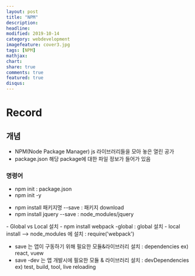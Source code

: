 ```yaml
---
layout: post
title: "NPM"
description: 
headline: 
modified: 2019-10-14
category: webdevelopment
imagefeature: cover3.jpg
tags: [NPM]
mathjax: 
chart: 
share: true
comments: true
featured: true
disqus:
---
```


# Record
## 개념
- NPM(Node Package Manager) js  라이브러리들을 모아 놓은 열린 공가
- package.json 해당 package에 대한 파일 정보가 들어가 있음

### 명령어
- npm init : package.json
- npm init -y
<ul>
    <li> npm install 패키지명 --save : 패키지 download </li>
    <li> npm install jquery --save : node_modules/jquery </li>
</ul>
- Global vs Local 설치
- npm install webpack -global : global 설치
- local install --> node_modules 에 설치 : require('webpack')

- save 는 앱이 구동하기 위해 필요한 모듈&라이브러리 설치 : dependencies ex) react, vuew
- save -dev 는 앱 개발시에 필요한 모듈 & 라이브러리 설치 : devDependencies ex) test, build, tool, live reloading